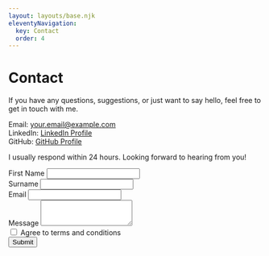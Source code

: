 ```yaml
---
layout: layouts/base.njk
eleventyNavigation:
  key: Contact
  order: 4
---
```


<h1 class="title">Contact</h1>

<p class="intro-text">
    If you have any questions, suggestions, or just want to say hello, feel free to get in touch with me.
</p>

<div class="contact-info">
    Email: <a class="contact-link" href="mailto:your.email@example.com">your.email@example.com</a><br>
    LinkedIn: <a class="contact-link" href="https://www.linkedin.com/in/trubnikovaanna/" target="_blank">LinkedIn Profile</a><br>
    GitHub: <a class="contact-link" href="https://github.com/trubo4ka911" target="_blank">GitHub Profile</a>
</div>

<p class="response-time">
    I usually respond within 24 hours. Looking forward to hearing from you!
</p>
  <div class="container mt-5">
    <!-- Contact Form -->
    <form id="my-form" action="https://formspree.io/f/xleyqbok" method="POST">
      <div class="form-group">
        <label for="firstName">First Name</label>
        <input type="text" class="form-control" id="firstName" name="firstName" required>
      </div>
      <div class="form-group">
        <label for="surname">Surname</label>
        <input type="text" class="form-control" id="surname" name="surname" required>
      </div>
      <div class="form-group">
        <label for="email">Email</label>
        <input type="email" class="form-control" id="email" name="email" required>
      </div>
      <div class="form-group">
        <label for="message">Message</label>
        <textarea class="form-control" id="message" name="message" rows="3" required></textarea>
      </div>
      <div class="form-check mb-2">
        <input type="checkbox" class="form-check-input" id="terms" required>
        <label class="form-check-label" for="terms">Agree to terms and conditions</label>
      </div>
      <button type="submit" class="btn btn-primary">Submit</button>
    </form>
  <!-- Success Message Container -->
<div id="formSuccessMessage" class="alert alert-success" style="display:none;">
  Your message has been sent successfully!
</div>
  </div>
  </div>
   <!-- Include the full jQuery library -->
<script src="https://code.jquery.com/jquery-3.5.1.min.js"></script>

<!-- AJAX Form Submission Script -->
<script src="/contact.js"></script>

<!-- Bootstrap JS and its dependencies -->
<script src="https://cdnjs.cloudflare.com/ajax/libs/popper.js/1.14.7/umd/popper.min.js"></script>
<script src="https://stackpath.bootstrapcdn.com/bootstrap/4.3.1/js/bootstrap.min.js"></script>
<script src="https://code.jquery.com/jquery-3.5.1.min.js"></script>
